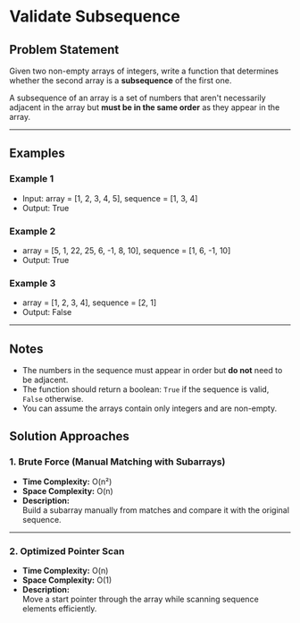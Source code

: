 # Validate Subsequence

## Problem Statement

Given two non-empty arrays of integers, write a function that determines whether the second array is a **subsequence** of the first one.

A subsequence of an array is a set of numbers that aren't necessarily adjacent in the array but **must be in the same order** as they appear in the array.

---

## Examples

### Example 1
- Input: array = [1, 2, 3, 4, 5], sequence = [1, 3, 4]
- Output: True

### Example 2
- array = [5, 1, 22, 25, 6, -1, 8, 10], sequence = [1, 6, -1, 10]
- Output: True

### Example 3
- array = [1, 2, 3, 4], sequence = [2, 1]
- Output: False


---

## Notes

- The numbers in the sequence must appear in order but **do not** need to be adjacent.
- The function should return a boolean: `True` if the sequence is valid, `False` otherwise.
- You can assume the arrays contain only integers and are non-empty.

## Solution Approaches

### 1. Brute Force (Manual Matching with Subarrays)

- **Time Complexity:** O(n²)
- **Space Complexity:** O(n)
- **Description:**  
  Build a subarray manually from matches and compare it with the original sequence.

---

### 2. Optimized Pointer Scan

- **Time Complexity:** O(n)
- **Space Complexity:** O(1)
- **Description:**  
  Move a start pointer through the array while scanning sequence elements efficiently.
